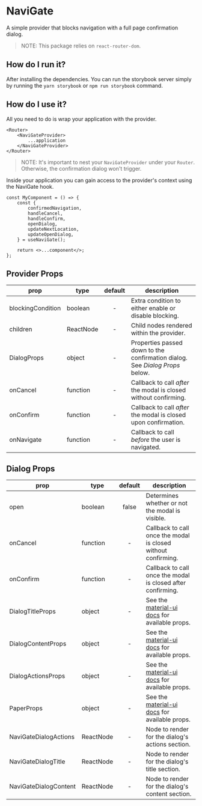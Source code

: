 # NaviGate

A simple provider that blocks navigation with a full page confirmation dialog. 

> NOTE: This package relies on `react-router-dom`.

## How do I run it?

After installing the dependencies. You can run the storybook server simply by running the `yarn storybook` or `npm run storybook` command.

## How do I use it?

All you need to do is wrap your application with the provider.

```tsx
<Router>
    <NaviGateProvider>
        ...application
    </NaviGateProvider>
</Router>
```

> NOTE: It's important to nest your `NaviGateProvider` under your `Router`. Otherwise, the confirmation dialog won't trigger.

Inside your application you can gain access to the provider's context using the NaviGate hook.

```tsx
const MyComponent = () => {
    const {
        confirmedNavigation,
        handleCancel,
        handleConfirm,
        openDialog,
        updateNextLocation,
        updateOpenDialog,
    } = useNaviGate();

    return <>...component</>; 
};
```

## Provider Props

| prop              | type      | default | description                                                                  |
| ----------------- | --------- | :-----: | ---------------------------------------------------------------------------- |
| blockingCondition | boolean   |    -    | Extra condition to either enable or disable blocking.                        |
| children          | ReactNode |    -    | Child nodes rendered within the provider.                                    |
| DialogProps       | object    |    -    | Properties passed down to the confirmation dialog. See _Dialog Props_ below. |
| onCancel          | function  |    -    | Callback to call _after_ the modal is closed without confirming.             |
| onConfirm         | function  |    -    | Callback to call _after_ the modal is closed upon confirmation.              |
| onNavigate        | function  |    -    | Callback to call _before_ the user is navigated.                             |

## Dialog Props

| prop                  | type      | default | description                                                                                  |
| --------------------- | --------- | :-----: | -------------------------------------------------------------------------------------------- |
| open                  | boolean   |  false  | Determines whether or not the modal is visible.                                              |
| onCancel              | function  |    -    | Callback to call once the modal is closed without confirming.                                |
| onConfirm             | function  |    -    | Callback to call once the modal is closed after confirming.                                  |
| DialogTitleProps      | object    |    -    | See the [material-ui docs](https://material-ui.com/api/dialog-title/) for available props.   |
| DialogContentProps    | object    |    -    | See the [material-ui docs](https://material-ui.com/api/dialog-content/) for available props. |
| DialogActionsProps    | object    |    -    | See the [material-ui docs](https://material-ui.com/api/dialog-actions/) for available props. |
| PaperProps            | object    |    -    | See the [material-ui docs](https://material-ui.com/api/paper/) for available props.          |
| NaviGateDialogActions | ReactNode |    -    | Node to render for the dialog's actions section.                                             |
| NaviGateDialogTitle   | ReactNode |    -    | Node to render for the dialog's title section.                                               |
| NaviGateDialogContent | ReactNode |    -    | Node to render for the dialog's content section.                                             |
